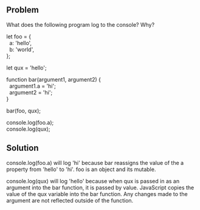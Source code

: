 ## Problem
What does the following program log to the console? Why?


let foo = {\
  a: 'hello',\
  b: 'world',\
};

let qux = 'hello';

function bar(argument1, argument2) {\
  argument1.a = 'hi';\
  argument2 = 'hi';\
}

bar(foo, qux);

console.log(foo.a);\
console.log(qux);

## Solution
console.log(foo.a) will log 'hi' because bar reassigns the value of the a property from 'hello' to 'hi'. foo is an object and its mutable.

console.log(qux) will log 'hello' because when qux is passed in as an argument into the bar function, it is passed by value. JavaScript copies the value of the qux variable into the bar function. Any changes made to the argument are not reflected outside of the function.
